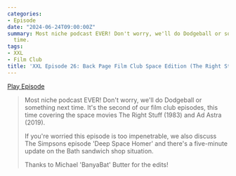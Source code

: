 ```yaml
---
categories:
- Episode
date: "2024-06-24T09:00:00Z"
summary: Most niche podcast EVER! Don't worry, we'll do Dodgeball or something next
  time.
tags:
- XXL
- Film Club
title: 'XXL Episode 26: Back Page Film Club Space Edition (The Right Stuff/Ad Astra)'
---
```


[Play Episode](https://www.patreon.com/posts/xxl-episode-27-106720062)
> Most niche podcast EVER! Don't worry, we'll do Dodgeball or something next time. It's the second of our film club episodes, this time covering the space movies The Right Stuff (1983) and Ad Astra (2019).
>
> If you're worried this episode is too impenetrable, we also discuss The Simpsons episode 'Deep Space Homer' and there's a five-minute update on the Bath sandwich shop situation.
>
> Thanks to Michael 'BanyaBat' Butter for the edits!